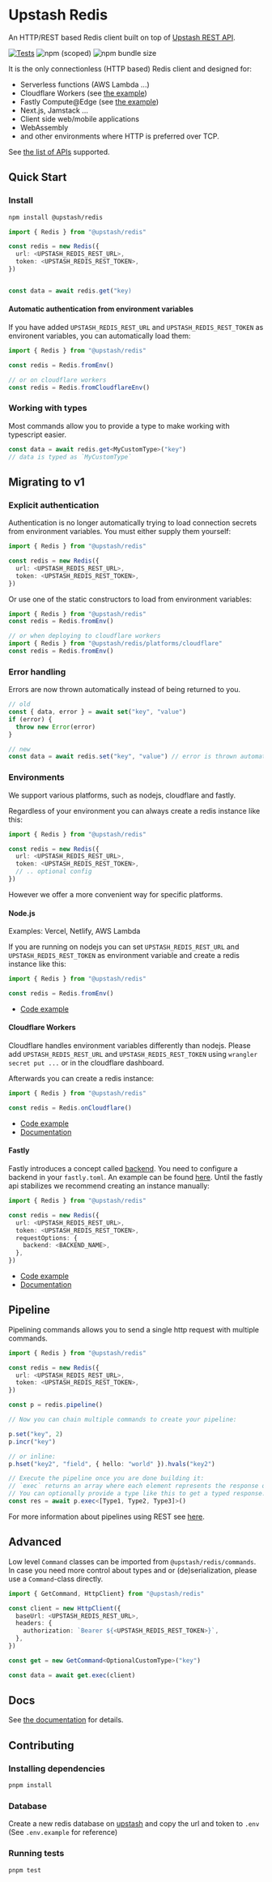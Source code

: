 # Upstash Redis

An HTTP/REST based Redis client built on top of
[Upstash REST API](https://docs.upstash.com/features/restapi).

[![Tests](https://github.com/upstash/upstash-redis/actions/workflows/test.yml/badge.svg)](https://github.com/upstash/upstash-redis/actions/workflows/test.yml)
![npm (scoped)](https://img.shields.io/npm/v/@upstash/redis)
![npm bundle size](https://img.shields.io/bundlephobia/minzip/@upstash/redis)

It is the only connectionless (HTTP based) Redis client and designed for:

- Serverless functions (AWS Lambda ...)
- Cloudflare Workers (see
  [the example](https://github.com/upstash/upstash-redis/tree/master/examples/cloudflare-workers))
- Fastly Compute@Edge (see
  [the example](https://github.com/upstash/upstash-redis/tree/master/examples/fastly))
- Next.js, Jamstack ...
- Client side web/mobile applications
- WebAssembly
- and other environments where HTTP is preferred over TCP.

See
[the list of APIs](https://docs.upstash.com/features/restapi#rest---redis-api-compatibility)
supported.

## Quick Start

### Install

```bash
npm install @upstash/redis
```

```ts
import { Redis } from "@upstash/redis"

const redis = new Redis({
  url: <UPSTASH_REDIS_REST_URL>,
  token: <UPSTASH_REDIS_REST_TOKEN>,
})


const data = await redis.get("key)

```

#### Automatic authentication from environment variables

If you have added `UPSTASH_REDIS_REST_URL` and `UPSTASH_REDIS_REST_TOKEN` as environent variables, you can automatically load them:

```ts
import { Redis } from "@upstash/redis"

const redis = Redis.fromEnv()

// or on cloudflare workers
const redis = Redis.fromCloudflareEnv()
```

### Working with types

Most commands allow you to provide a type to make working with typescript easier.

```ts
const data = await redis.get<MyCustomType>("key")
// data is typed as `MyCustomType`
```

## Migrating to v1

### Explicit authentication

Authentication is no longer automatically trying to load connection secrets from environment variables.
You must either supply them yourself:

```ts
import { Redis } from "@upstash/redis"

const redis = new Redis({
  url: <UPSTASH_REDIS_REST_URL>,
  token: <UPSTASH_REDIS_REST_TOKEN>,
})
```

Or use one of the static constructors to load from environment variables:

```ts
import { Redis } from "@upstash/redis"
const redis = Redis.fromEnv()

// or when deploying to cloudflare workers
import { Redis } from "@upstash/redis/platforms/cloudflare"
const redis = Redis.fromEnv()
```

### Error handling

Errors are now thrown automatically instead of being returned to you.

```ts
// old
const { data, error } = await set("key", "value")
if (error) {
  throw new Error(error)
}

// new
const data = await redis.set("key", "value") // error is thrown automatically
```

### Environments

We support various platforms, such as nodejs, cloudflare and fastly.

Regardless of your environment you can always create a redis instance like this:

```ts
import { Redis } from "@upstash/redis"

const redis = new Redis({
  url: <UPSTASH_REDIS_REST_URL>,
  token: <UPSTASH_REDIS_REST_TOKEN>,
  // .. optional config
})
```

However we offer a more convenient way for specific platforms.

#### Node.js

Examples: Vercel, Netlify, AWS Lambda

If you are running on nodejs you can set `UPSTASH_REDIS_REST_URL` and `UPSTASH_REDIS_REST_TOKEN` as environment variable and create a redis instance like this:

```ts
import { Redis } from "@upstash/redis"

const redis = Redis.fromEnv()
```

- [Code example](https://github.com/upstash/upstash-redis/tree/main/examples/node)

#### Cloudflare Workers

Cloudflare handles environment variables differently than nodejs.
Please add `UPSTASH_REDIS_REST_URL` and `UPSTASH_REDIS_REST_TOKEN` using `wrangler secret put ...` or in the cloudflare dashboard.

Afterwards you can create a redis instance:

```ts
import { Redis } from "@upstash/redis"

const redis = Redis.onCloudflare()
```

- [Code example](https://github.com/upstash/upstash-redis/tree/main/examples/cloudflare-workers)
- [Documentation](https://docs.upstash.com/redis/tutorials/cloudflare_workers_with_redis)

#### Fastly

Fastly introduces a concept called [backend](https://developer.fastly.com/reference/api/services/backend/). You need to configure a backend in your `fastly.toml`. An example can be found [here](https://github.com/upstash/upstash-redis/blob/main/examples/fastly/fastly.toml).
Until the fastly api stabilizes we recommend creating an instance manually:

```ts
import { Redis } from "@upstash/redis"

const redis = new Redis({
  url: <UPSTASH_REDIS_REST_URL>,
  token: <UPSTASH_REDIS_REST_TOKEN>,
  requestOptions: {
    backend: <BACKEND_NAME>,
  },
})
```

- [Code example](https://github.com/upstash/upstash-redis/tree/main/examples/fastly)
- [Documentation](https://blog.upstash.com/fastly-compute-edge-with-redi)

## Pipeline

Pipelining commands allows you to send a single http request with multiple commands.

```ts
import { Redis } from "@upstash/redis"

const redis = new Redis({
  url: <UPSTASH_REDIS_REST_URL>,
  token: <UPSTASH_REDIS_REST_TOKEN>,
})

const p = redis.pipeline()

// Now you can chain multiple commands to create your pipeline:

p.set("key", 2)
p.incr("key")

// or inline:
p.hset("key2", "field", { hello: "world" }).hvals("key2")

// Execute the pipeline once you are done building it:
// `exec` returns an array where each element represents the response of a command in the pipeline.
// You can optionally provide a type like this to get a typed response.
const res = await p.exec<[Type1, Type2, Type3]>()

```

For more information about pipelines using REST see [here](https://blog.upstash.com/pipeline).

## Advanced

Low level `Command` classes can be imported from `@upstash/redis/commands`.
In case you need more control about types and or (de)serialization, please use a `Command`-class directly.

```ts
import { GetCommand, HttpClient} from "@upstash/redis"

const client = new HttpClient({
  baseUrl: <UPSTASH_REDIS_REST_URL>,
  headers: {
    authorization: `Bearer ${<UPSTASH_REDIS_REST_TOKEN>}`,
  },
})

const get = new GetCommand<OptionalCustomType>("key")

const data = await get.exec(client)
```

## Docs

See [the documentation](https://docs.upstash.com/features/javascriptsdk) for details.

## Contributing

### Installing dependencies

```bash
pnpm install
```

### Database

Create a new redis database on [upstash](https://console.upstash.com/) and copy the url and token to `.env` (See `.env.example` for reference)

### Running tests

```sh
pnpm test
```
